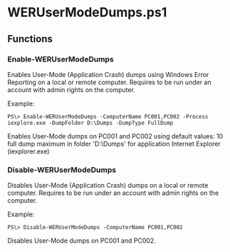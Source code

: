 # WERUserModeDumps.ps1
## Functions
### Enable-WERUserModeDumps
Enables User-Mode (Application Crash) dumps using Windows Error Reporting on a local or remote computer.
Requires to be run under an account with admin rights on the computer.

Example:

`PS\> Enable-WERUserModeDumps -ComputerName PC001,PC002 -Process iexplore.exe -DumpFolder D:\Dumps -DumpType FullDump`

Enables User-Mode dumps on PC001 and PC002 using default values:
10 full dump maximum in folder 'D:\Dumps' for application Internet Explorer (iexplorer.exe)

### Disable-WERUserModeDumps
Disables User-Mode (Application Crash) dumps on a local or remote computer.
Requires to be run under an account with admin rights on the computer.

Example:

`PS\> Disable-WERUserModeDumps -ComputerName PC001,PC002`

Disables User-Mode dumps on PC001 and PC002.
